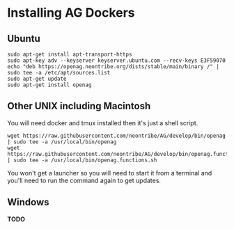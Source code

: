 Installing AG Dockers
=====================

Ubuntu
------

    sudo apt-get install apt-transport-https
    sudo apt-key adv --keyserver keyserver.ubuntu.com --recv-keys E3F59070
    echo "deb https://openag.neontribe.org/dists/stable/main/binary /" | sudo tee -a /etc/apt/sources.list
    sudo apt-get update
    sudo apt-get install openag


Other UNIX including Macintosh
------------------------------

You will need docker and tmux installed then it's just a shell script.

    wget https://raw.githubusercontent.com/neontribe/AG/develop/bin/openag | sudo tee -a /usr/local/bin/openag
    wget https://raw.githubusercontent.com/neontribe/AG/develop/bin/openag.functions.sh | sudo tee -a /usr/local/bin/openag.functions.sh

You won't get a launcher so you will need to start it from a terminal and you'll need to run the command again to get updates.

Windows
-------

**TODO**
